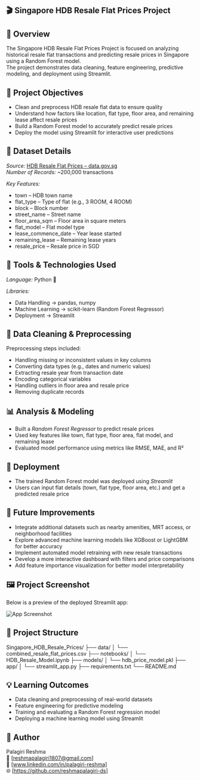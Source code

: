 ## 🎬 Singapore HDB Resale Flat Prices Project

## 📖 Overview

The Singapore HDB Resale Flat Prices Project is focused on analyzing historical resale flat transactions and predicting resale prices in Singapore using a Random Forest model.  
The project demonstrates data cleaning, feature engineering, predictive modeling, and deployment using Streamlit.


## 🎯 Project Objectives

- Clean and preprocess HDB resale flat data to ensure quality  
- Understand how factors like location, flat type, floor area, and remaining lease affect resale prices  
- Build a Random Forest model to accurately predict resale prices  
- Deploy the model using Streamlit for interactive user predictions  


## 🧩 Dataset Details

*Source:* [HDB Resale Flat Prices – data.gov.sg]( https://beta.data.gov.sg/collections/189/view )  
*Number of Records:* ~200,000 transactions  

*Key Features:*

- town – HDB town name  
- flat_type – Type of flat (e.g., 3 ROOM, 4 ROOM)  
- block – Block number  
- street_name – Street name  
- floor_area_sqm – Floor area in square meters  
- flat_model – Flat model type  
- lease_commence_date – Year lease started  
- remaining_lease – Remaining lease years  
- resale_price – Resale price in SGD  


## 🧠 Tools & Technologies Used

*Language:* Python 🐍  

*Libraries:*

- Data Handling → pandas, numpy  
- Machine Learning → scikit-learn (Random Forest Regressor)  
- Deployment → Streamlit  


## 🧹 Data Cleaning & Preprocessing

Preprocessing steps included:

- Handling missing or inconsistent values in key columns  
- Converting data types (e.g., dates and numeric values)  
- Extracting resale year from transaction date  
- Encoding categorical variables  
- Handling outliers in floor area and resale price  
- Removing duplicate records  


## 📊 Analysis & Modeling

- Built a *Random Forest Regressor* to predict resale prices  
- Used key features like town, flat type, floor area, flat model, and remaining lease  
- Evaluated model performance using metrics like RMSE, MAE, and R²  


## 🚀 Deployment

- The trained Random Forest model was deployed using *Streamlit*  
- Users can input flat details (town, flat type, floor area, etc.) and get a predicted resale price  


## 🔮 Future Improvements

- Integrate additional datasets such as nearby amenities, MRT access, or neighborhood facilities  
- Explore advanced machine learning models like XGBoost or LightGBM for better accuracy  
- Implement automated model retraining with new resale transactions  
- Develop a more interactive dashboard with filters and price comparisons  
- Add feature importance visualization for better model interpretability


## 🖼 Project Screenshot

Below is a preview of the deployed Streamlit app:

![App Screenshot](<img width="598" height="784" alt="image" src="https://github.com/user-attachments/assets/4695e463-c230-41ce-9cd8-bf4382e242cd" />
)


## 📁 Project Structure

Singapore_HDB_Resale_Prices/ ├── data/ │   └── combined_resale_flat_prices.csv ├── notebooks/ │   └── HDB_Resale_Model.ipynb ├── models/ │   └── hdb_price_model.pkl ├── app/ │   └── streamlit_app.py ├── requirements.txt └── README.md


## 💡 Learning Outcomes

- Data cleaning and preprocessing of real-world datasets  
- Feature engineering for predictive modeling  
- Training and evaluating a Random Forest regression model  
- Deploying a machine learning model using Streamlit  


## 👤 Author

Palagiri Reshma  
📧 [reshmapalagiri1807@gmail.com]  
💼 [www.linkedin.com/in/palagiri-reshma]  
🌐 [https://github.com/reshmapalagiri-ds]

